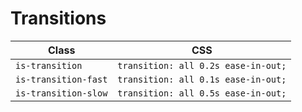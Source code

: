 # Transitions

| Class | CSS |
| --- | --- |
| `is-transition` | `transition: all 0.2s ease-in-out;` |
| `is-transition-fast` | `transition: all 0.1s ease-in-out;` |
| `is-transition-slow` | `transition: all 0.5s ease-in-out;` |
